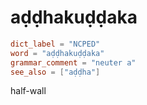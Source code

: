 # aḍḍhakuḍḍaka

``` toml
dict_label = "NCPED"
word = "aḍḍhakuḍḍaka"
grammar_comment = "neuter a"
see_also = ["aḍḍha"]
```

half\-wall


